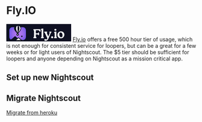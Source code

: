 
# Fly.IO

![](../img/flyio-logo.png)
[Fly.io](https://fly.io) offers a free 500 hour tier 
of usage, which is not enough for consistent
service for loopers, but can be a great for a
few weeks or for light users of Nightscout.
The $5 tier should be sufficient for loopers
and anyone depending on Nightscout as a
mission critical app.

## Set up new Nightscout

## Migrate Nightscout

[Migrate from heroku](https://fly.io/docs/rails/getting-started/migrate-from-heroku/)
